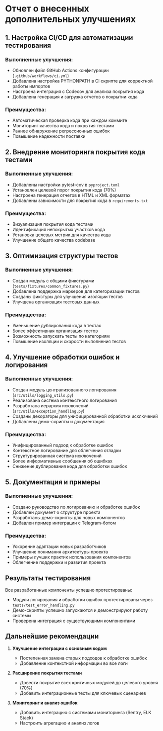# Отчет о внесенных дополнительных улучшениях

## 1. Настройка CI/CD для автоматизации тестирования

### Выполненные улучшения:
- Обновлен файл GitHub Actions конфигурации (`.github/workflows/ci.yml`)
- Добавлена настройка PYTHONPATH в CI скрипте для корректной работы импортов
- Настроена интеграция с Codecov для анализа покрытия кода
- Добавлена генерация и загрузка отчетов о покрытии кода

### Преимущества:
- Автоматическая проверка кода при каждом коммите
- Мониторинг качества кода и покрытия тестами
- Раннее обнаружение регрессионных ошибок
- Повышение надежности поставки

## 2. Внедрение мониторинга покрытия кода тестами

### Выполненные улучшения:
- Добавлены настройки pytest-cov в `pyproject.toml`
- Установлен целевой порог покрытия кода (70%)
- Настроена генерация отчетов в HTML и XML форматах
- Добавлены зависимости для покрытия кода в `requirements.txt`

### Преимущества:
- Визуализация покрытия кода тестами
- Идентификация непокрытых участков кода
- Установка целевых метрик для качества кода
- Улучшение общего качества codebase

## 3. Оптимизация структуры тестов

### Выполненные улучшения:
- Создан модуль с общими фикстурами (`tests/fixtures/common_fixtures.py`)
- Добавлена поддержка маркеров для категоризации тестов
- Созданы фикстуры для улучшения изоляции тестов
- Улучшена организация тестовых данных

### Преимущества:
- Уменьшение дублирования кода в тестах
- Более эффективная организация тестов
- Возможность запускать тесты по категориям
- Повышение изоляции и скорости выполнения тестов

## 4. Улучшение обработки ошибок и логирования

### Выполненные улучшения:
- Создан модуль централизованного логирования (`src/utils/logging_utils.py`)
- Реализована система контекстного логирования
- Разработана иерархия исключений (`src/utils/exception_handling.py`)
- Созданы декораторы для унифицированной обработки исключений
- Добавлены демо-скрипты и документация

### Преимущества:
- Унифицированный подход к обработке ошибок
- Контекстное логирование для облегчения отладки
- Структурированная система исключений
- Более информативные сообщения об ошибках
- Снижение дублирования кода для обработки ошибок

## 5. Документация и примеры

### Выполненные улучшения:
- Создано руководство по логированию и обработке ошибок
- Добавлен документ о структуре проекта
- Разработаны демо-скрипты для новых компонентов
- Добавлен пример интеграции с Telegram-ботом

### Преимущества:
- Ускорение адаптации новых разработчиков
- Улучшение понимания архитектуры проекта
- Примеры лучших практик использования компонентов
- Облегчение поддержки и развития проекта

## Результаты тестирования

Все разработанные компоненты успешно протестированы:
- Модули логирования и обработки ошибок протестированы через `tests/test_error_handling.py`
- Демо-скрипты успешно запускаются и демонстрируют работу системы
- Проверена интеграция с существующими компонентами

## Дальнейшие рекомендации

1. **Улучшение интеграции с основным кодом**
   - Постепенная замена старых подходов к обработке ошибок
   - Добавление контекстной информации во все логи

2. **Расширение покрытия тестами**
   - Довести покрытие всех критичных модулей до целевого уровня (70%)
   - Добавить интеграционные тесты для ключевых сценариев

3. **Мониторинг и анализ ошибок**
   - Добавить интеграцию с системами мониторинга (Sentry, ELK Stack)
   - Настроить агрегацию и анализ логов
